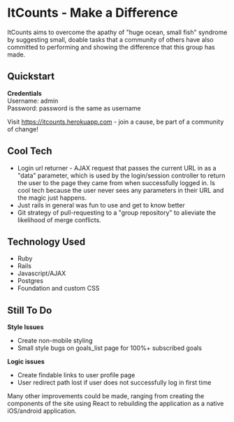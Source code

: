 ItCounts - Make a Difference
==================================

ItCounts aims to overcome the apathy of "huge ocean, small fish" syndrome by suggesting small, doable tasks that a community of others have also committed to performing and showing the difference that this group has made. 

Quickstart
----------

**Credentials**    
Username: admin    
Password: password is the same as username

Visit https://itcounts.herokuapp.com - join a cause, be part of a community of change!

Cool Tech
---------

* Login url returner - AJAX request that passes the current URL in as a "data" parameter, which is used by the login/session controller to return the user to the page they came from when successfully logged in. Is cool tech because the user never sees any parameters in their URL and the magic just happens.
* Just rails in general was fun to use and get to know better
* Git strategy of pull-requesting to a "group repository" to alieviate the likelihood of merge conflicts.

Technology Used
---------------

* Ruby
* Rails
* Javascript/AJAX
* Postgres
* Foundation and custom CSS

Still To Do
-----------

**Style Issues**

* Create non-mobile styling
* Small style bugs on goals_list page for 100%+ subscribed goals

**Logic issues**

* Create findable links to user profile page
* User redirect path lost if user does not successfully log in first time

Many other improvements could be made, ranging from creating the components of the site using React to rebuilding the application as a native iOS/android application.
